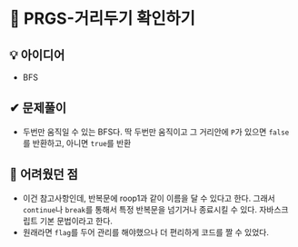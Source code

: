 # 🔎 PRGS-거리두기 확인하기
## 💡 아이디어
- BFS
## ✔ 문제풀이
- 두번만 움직일 수 있는 BFS다. 딱 두번만 움직이고 그 거리안에 `P`가 있으면 `false`를 반환하고, 아니면 `true`를 반환

## 🤕 어려웠던 점
- 이건 참고사항인데, 반복문에 roop1과 같이 이름을 달 수 있다고 한다. 그래서 `continue`나 `break`를 통해서 특정 반복문을 넘기거나 종료시킬 수 있다. 자바스크립트 기본 문법이라고 한다.
- 원래라면 `flag`를 두어 관리를 해야했으나 더 편리하게 코드를 짤 수 있었다.